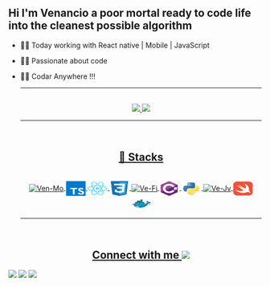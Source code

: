 ## Hi I'm Venancio a poor mortal ready to code life into the cleanest possible algorithm

- 👨‍💻 Today working with React native | Mobile | JavaScript
- 🤷‍♀️ Passionate about code
- 🙋‍♂️ Codar Anywhere !!! 

   <hr />
   <br />
  
  <div align="center">
      <a href="https://github.com/venanciokranvoski">
      <img height="180em" src="https://github-readme-stats.vercel.app/api?username=venanciokranvoski&show_icons=true&theme=chartreuse-dark&include_all_commits=true&count_private=true"/>
      <img height="180em" src="https://github-readme-stats.vercel.app/api/top-langs/?username=venanciokranvoski&layout=compact&langs_count=7&theme=chartreuse-dark"/>
        
       
        
   <hr />
   <br />
      

  ## 📕 Stacks  
  <div style="display: block"><br>
  <img align="center" alt="Ven-Mo" height="30" width="40" src="https://cdn.jsdelivr.net/gh/devicons/devicon/icons/android/android-original-wordmark.svg">
  <img align="center" alt="Ve-Ts" height="30" width="40" src="https://raw.githubusercontent.com/devicons/devicon/master/icons/typescript/typescript-plain.svg">
  <img align="center" alt="Ve-React" height="30" width="40" src="https://raw.githubusercontent.com/devicons/devicon/master/icons/react/react-original.svg">
  <img align="center" alt="Ve-CSS" height="30" width="40" src="https://raw.githubusercontent.com/devicons/devicon/master/icons/css3/css3-original.svg">
  <img align="center" alt="Ve-Fi" height="30" width="40"  src="https://cdn.jsdelivr.net/gh/devicons/devicon/icons/firebase/firebase-plain-wordmark.svg" >
  <img align="center" alt="Ve-Csharp" height="30" width="40" src="https://raw.githubusercontent.com/devicons/devicon/master/icons/csharp/csharp-original.svg">
  <img align="center" alt="Ve-Python" height="30" width="40" src="https://raw.githubusercontent.com/devicons/devicon/master/icons/python/python-original.svg">
  <img align="center" alt="Ve-Jv" height="30" width="40" src="https://img.icons8.com/color/48/000000/java-coffee-cup-logo--v1.png"/>
  <img align="center" alt="Ve-Swift" height="30" width="40" src="https://raw.githubusercontent.com/devicons/devicon/master/icons/swift/swift-original.svg"/>
  <img align="center" alt="Ve-Docker" height="30" width="40" src="https://raw.githubusercontent.com/devicons/devicon/master/icons/docker/docker-original.svg"/>
    
   <hr />
   <br />
    
    ## Connect with me <img src="https://media.giphy.com/media/LnQjpWaON8nhr21vNW/giphy.gif" width="60">  
<div> 
  <a href = "email:venancioaugusto777@gmail.com"><img src="https://img.shields.io/badge/-Gmail-%23333?style=for-the-badge&logo=gmail&logoColor=white" target="_blank"></a>
  <a href="https://www.linkedin.com/in/venancio-dumas-87678213a/" target="_blank"><img src="https://img.shields.io/badge/-LinkedIn-%230077B5?style=for-the-badge&logo=linkedin&logoColor=white" target="_blank"></a> 
     <a href="https://api.whatsapp.com/send?phone=5511963501236" target="_blank"><img src="https://img.shields.io/badge/WhatsApp-25D366?style=for-the-badge&logo=whatsapp&logoColor=white" target="_blank"></a> 
  
 
 </div>

